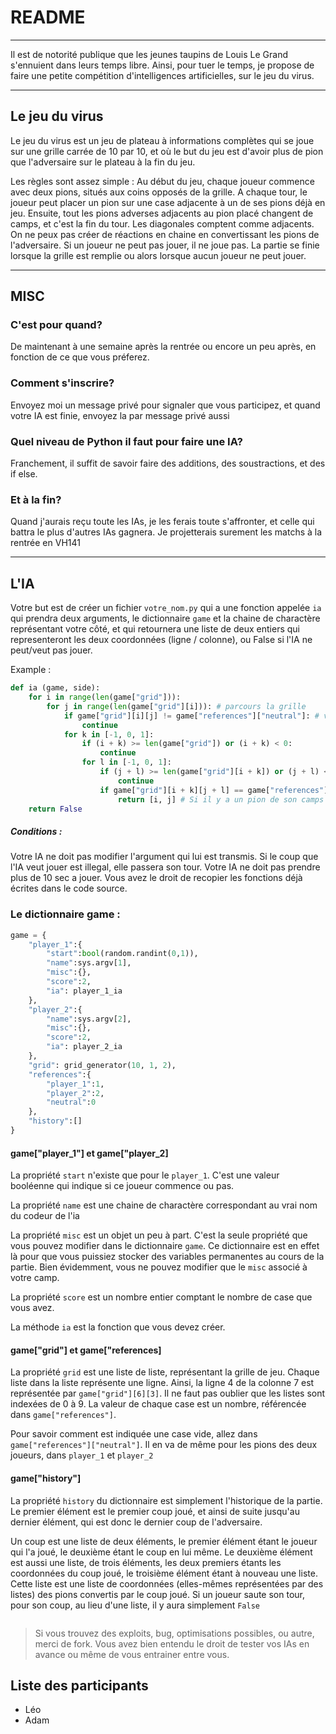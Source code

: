 # README

---

Il est de notorité publique que les jeunes taupins de Louis Le Grand s'ennuient dans leurs temps libre. 
Ainsi, pour tuer le temps, je propose de faire une petite compétition d'intelligences artificielles, sur le jeu du virus.

---

## Le jeu du virus

Le jeu du virus est un jeu de plateau à informations complètes qui se joue sur une grille carrée de 10 par 10, et où le but du jeu est d'avoir plus de pion que l'adversaire sur le plateau à la fin du jeu.

Les règles sont assez simple : 
Au début du jeu, chaque joueur commence avec deux pions, situés aux coins opposés de la grille. 
A chaque tour, le joueur peut placer un pion sur une case adjacente à un de ses pions déjà en jeu. Ensuite, tout les pions adverses adjacents au pion placé changent de camps, et c'est la fin du tour. 
Les diagonales comptent comme adjacents. On ne peux pas créer de réactions en chaine en convertissant les pions de l'adversaire.
Si un joueur ne peut pas jouer, il ne joue pas.
La partie se finie lorsque la grille est remplie ou alors lorsque aucun joueur ne peut jouer.

---

## MISC

### C'est pour quand?

De maintenant à une semaine après la rentrée ou encore un peu après, en fonction de ce que vous préferez.

### Comment s'inscrire?

Envoyez moi un message privé pour signaler que vous participez, et quand votre IA est finie, envoyez la par message privé aussi

### Quel niveau de Python il faut pour faire une IA?

Franchement, il suffit de savoir faire des additions, des soustractions, et des if else. 

### Et à la fin?

Quand j'aurais reçu toute les IAs, je les ferais toute s'affronter, et celle qui battra le plus d'autres IAs gagnera. Je projetterais surement les matchs à la rentrée en VH141

---

## L'IA

Votre but est de créer un fichier `votre_nom.py` qui a une fonction appelée `ia` qui prendra deux arguments, le dictionnaire `game` et la chaine de charactère représentant votre côté, et qui retournera une liste de deux entiers qui representeront les deux coordonnées (ligne / colonne), ou False si l'IA ne peut/veut pas jouer.

Example :
```py
def ia (game, side):
    for i in range(len(game["grid"])):
        for j in range(len(game["grid"][i])): # parcours la grille 
            if game["grid"][i][j] != game["references"]["neutral"]: # vérifie que la case est libre
                continue
            for k in [-1, 0, 1]:
                if (i + k) >= len(game["grid"]) or (i + k) < 0:
                    continue
                for l in [-1, 0, 1]:
                    if (j + l) >= len(game["grid"][i + k]) or (j + l) < 0:
                        continue
                    if game["grid"][i + k][j + l] == game["references"][side]:
                        return [i, j] # Si il y a un pion de son camps adjacent, le coup est valide et il renvoie donc la position
    return False
```

##### Conditions :

Votre IA ne doit pas modifier l'argument qui lui est transmis.
Si le coup que l'IA veut jouer est illegal, elle passera son tour.
Votre IA ne doit pas prendre plus de 10 sec a jouer.
Vous avez le droit de recopier les fonctions déjà écrites dans le code source.

### Le dictionnaire game :
```py
game = {
    "player_1":{
        "start":bool(random.randint(0,1)),
        "name":sys.argv[1],
        "misc":{},
        "score":2,
        "ia": player_1_ia
    },
    "player_2":{
        "name":sys.argv[2],
        "misc":{},
        "score":2,
        "ia": player_2_ia
    },
    "grid": grid_generator(10, 1, 2),
    "references":{
        "player_1":1,
        "player_2":2,
        "neutral":0
    },
    "history":[]
}
```

#### game["player_1"] et game["player_2]

La propriété `start` n'existe que pour le `player_1`. C'est une valeur booléenne qui indique si ce joueur commence ou pas.

La propriété `name` est une chaine de charactère correspondant au vrai nom du codeur de l'ia

La propriété `misc` est un objet un peu à part. C'est la seule propriété que vous pouvez modifier dans le dictionnaire `game`. Ce dictionnaire est en effet là pour que vous puissiez stocker des variables permanentes au cours de la partie. Bien évidemment, vous ne pouvez modifier que le `misc` associé à votre camp.

La propriété `score` est un nombre entier comptant le nombre de case que vous avez.

La méthode `ia` est la fonction que vous devez créer.

#### game["grid"] et game["references]

La propriété `grid` est une liste de liste, représentant la grille de jeu. Chaque liste dans la liste représente une ligne. 
Ainsi, la ligne 4 de la colonne 7 est représentée par `game["grid"][6][3]`. Il ne faut pas oublier que les listes sont indexées de 0 à 9. La valeur de chaque case est un nombre, référencée dans `game["references"]`. 

Pour savoir comment est indiquée une case vide, allez dans `game["references"]["neutral"]`. Il en va de même pour les pions des deux joueurs, dans `player_1` et `player_2`

#### game["history"]

La propriété `history` du dictionnaire est simplement l'historique de la partie. Le premier élément est le premier coup joué, et ainsi de suite jusqu'au dernier élément, qui est donc le dernier coup de l'adversaire. 

Un coup est une liste de deux éléments, le premier élément étant le joueur qui l'a joué, le deuxième étant le coup en lui même. Le deuxième élément est aussi une liste, de trois éléments, les deux premiers étants les coordonnées du coup joué, le troisième élément étant à nouveau une liste. Cette liste est une liste de coordonnées (elles-mêmes représentées par des listes) des pions convertis par le coup joué. Si un joueur saute son tour, pour son coup, au lieu d'une liste, il y aura simplement `False`

```
```

> Si vous trouvez des exploits, bug, optimisations possibles, ou autre, merci de fork.
> Vous avez bien entendu le droit de tester vos IAs en avance ou même de vous entrainer entre vous.

## Liste des participants

 - Léo
 - Adam
